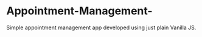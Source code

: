 # Appointment-Management-
Simple appointment management app developed using just plain Vanilla JS.


